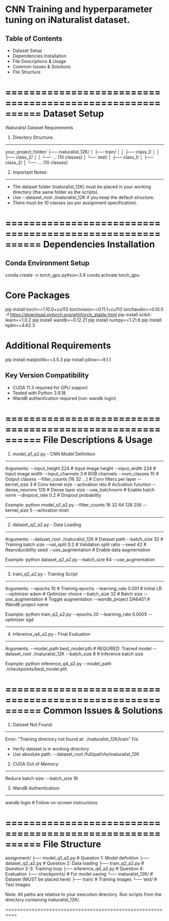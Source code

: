 CNN Training and hyperparameter tuning on iNaturalist dataset.
==========================================================
Table of Contents
----------------------------------------------------------
- Dataset Setup
- Dependencies Installation
- File Descriptions & Usage
- Common Issues & Solutions
- File Structure

==========================================================
Dataset Setup
==========================================================

iNaturalist Dataset Requirements

1. Directory Structure:
-----------------------
your_project_folder/
├── inaturalist_12K/
│   ├── train/
│   │   ├── class_1/
│   │   ├── class_2/
│   │   └── ... (10 classes)
│   └── test/
│       ├── class_1/
│       ├── class_2/
│       └── ... (10 classes)

2. Important Notes:
-------------------
- The dataset folder (inaturalist_12K) must be placed in your working directory (the same folder as the scripts).
- Use --dataset_root ./inaturalist_12K if you keep the default structure.
- There must be 10 classes (as per assignment specification).

==========================================================
Dependencies Installation
==========================================================

Conda Environment Setup
-----------------------
conda create -n torch_gpu python=3.9
conda activate torch_gpu

# Core Packages
pip install torch==1.10.0+cu113 torchvision==0.11.1+cu113 torchaudio==0.10.0 -f https://download.pytorch.org/whl/torch_stable.html
pip install scikit-learn==1.0.2
pip install wandb==0.12.21
pip install numpy==1.21.6
pip install tqdm==4.62.3

# Additional Requirements
pip install matplotlib==3.5.3
pip install pillow==9.1.1

Key Version Compatibility
-------------------------
- CUDA 11.3 required for GPU support
- Tested with Python 3.9.18
- WandB authentication required (run: wandb login)

==========================================================
File Descriptions & Usage
==========================================================

1. model_q1_a2.py - CNN Model Definition
----------------------------------------
Arguments:
  --input_height 224           # Input image height
  --input_width 224            # Input image width
  --input_channels 3           # RGB channels
  --num_classes 10             # Output classes
  --filter_counts [16 32 ...]  # Conv filters per layer
  --kernel_size 3              # Conv kernel size
  --activation relu            # Activation function
  --dense_neurons 128          # Dense layer size
  --use_batchnorm              # Enable batch norm
  --dropout_rate 0.2           # Dropout probability

Example:
  python model_q1_a2.py --filter_counts 16 32 64 128 256 --kernel_size 5 --activation mish

----------------------------------------------------------

2. dataset_q2_a2.py - Data Loading
----------------------------------
Arguments:
  --dataset_root ./inaturalist_12K  # Dataset path
  --batch_size 32                   # Training batch size
  --val_split 0.2                   # Validation split ratio
  --seed 42                         # Reproducibility seed
  --use_augmentation                # Enable data augmentation

Example:
  python dataset_q2_a2.py --batch_size 64 --use_augmentation

----------------------------------------------------------

3. train_q2_a2.py - Training Script
-----------------------------------
Arguments:
  --epochs 10               # Training epochs
  --learning_rate 0.001     # Initial LR
  --optimizer adam          # Optimizer choice
  --batch_size 32           # Batch size
  --use_augmentation        # Toggle augmentation
  --wandb_project DA6401    # WandB project name

Example:
  python train_q2_a2.py --epochs 20 --learning_rate 0.0005 --optimizer sgd

----------------------------------------------------------

4. inference_q4_a2.py - Final Evaluation
----------------------------------------
Arguments:
  --model_path best_model.pth  # REQUIRED: Trained model
  --dataset_root ./inaturalist_12K
  --batch_size 8               # Inference batch size

Example:
  python inference_q4_a2.py --model_path ./checkpoints/best_model.pth

==========================================================
Common Issues & Solutions
==========================================================

1. Dataset Not Found:
---------------------
Error: "Training directory not found at: ./inaturalist_12K/train"
Fix:
- Verify dataset is in working directory
- Use absolute path: --dataset_root /full/path/to/inaturalist_12K

2. CUDA Out of Memory:
----------------------
Reduce batch size: --batch_size 16

3. WandB Authentication:
------------------------
wandb login  # Follow on-screen instructions

==========================================================
File Structure
==========================================================

assignment/
├── model_q1_a2.py          # Question 1: Model definition
├── dataset_q2_a2.py        # Question 2: Data loading
├── train_q2_a2.py          # Question 2-3: Training loop
├── inference_q4_a2.py      # Question 4: Evaluation
├── checkpoints/            # For model saving
└── inaturalist_12K/        # Dataset (MUST be placed here)
    ├── train/              # Training images
    └── test/               # Test images

Note: All paths are relative to your execution directory. Run scripts from the directory containing inaturalist_12K/.

==========================================================

